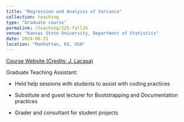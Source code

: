 ```yaml
---
title: "Regression and Analysis of Variance"
collection: teaching
type: "Graduate course"
permalink: /teaching/225-fall24
venue: "Kansas State University, Department of Statistics"
date: 2024-08-31
location: "Manhattan, KS, USA"
---
```


[Course Website (Credits: J. Lacasa)](https://jlacasa.github.io/stat705_fall2024/)

Graduate Teaching Assistant:

- Held help sessions with students to assist with coding practices

- Substitute and guest lecturer for Bootstrapping and Documentation practices

- Grader and consultant for student projects
